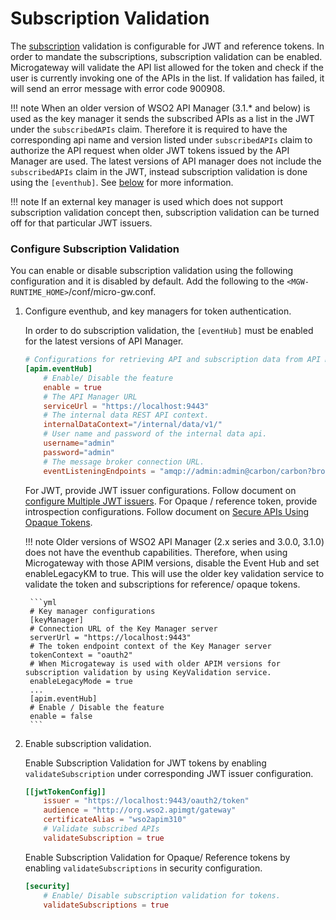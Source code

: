 # Subscription Validation

The [subscription]({{apim_path}}/learn/consume-api/manage-subscription/subscribe-to-an-api/) validation is configurable for JWT and reference tokens. In order to mandate the subscriptions, subscription validation can be enabled. Microgateway will validate the API list allowed for the token and check if the user is currently invoking one of the APIs in the list. If validation has failed, it will send an error message with error code 900908.

!!! note
    When an older version of WSO2 API Manager (3.1.* and below) is used as the key manager it sends the subscribed APIs as a list in the JWT under the `subscribedAPIs` claim. Therefore it is required to have the corresponding api name and version listed under `subscribedAPIs` claim to authorize the API request when older JWT tokens issued by the API Manager are used. 
    The latest versions of API manager does not include the `subscribedAPIs` claim in the JWT, instead subscription validation is done using the `[eventhub]`. See [below](#enable-subscription-validation-for-opaque-reference-tokens) for more information. 
    
!!! note 
    If an external key manager is used which does not support subscription validation concept then, subscription validation can be turned off for that particular JWT issuers.

### Configure Subscription Validation
You can enable or disable subscription validation using the following configuration and it is disabled by default. Add the following to the `<MGW-RUNTIME_HOME>`/conf/micro-gw.conf.

1. Configure eventhub, and key managers for token authentication.

    In order to do subscription validation, the `[eventHub]` must be enabled for the latest versions of API Manager. 

    ```toml
    # Configurations for retrieving API and subscription data from API Manager.
    [apim.eventHub]
        # Enable/ Disable the feature
        enable = true
        # The API Manager URL
        serviceUrl = "https://localhost:9443"
        # The internal data REST API context.
        internalDataContext="/internal/data/v1/"
        # User name and password of the internal data api.
        username="admin"
        password="admin"
        # The message broker connection URL.
        eventListeningEndpoints = "amqp://admin:admin@carbon/carbon?brokerlist='tcp://localhost:5672'"
    ```
   
    For JWT, provide JWT issuer configurations. Follow document on [configure Multiple JWT issuers]({{base_path}}/how-tos/security/api-authentication/secure-apis-using-oauth2.0-access-tokens/secure-apis-using-jwt-self-contained-jwt/#configure-multiple-jwt-issuers).
    For Opaque / reference token, provide introspection configurations. Follow document on [Secure APIs Using Opaque Tokens]({{base_path}}/how-tos/security/api-authentication/secure-apis-using-oauth2.0-access-tokens/secure-apis-using-opaque-tokens/#configure-api-microgateway-to-validate-oauth2-opaque-tokens).
    
    !!! note
        Older versions of WSO2 API Manager (2.x series and 3.0.0, 3.1.0) does not have the eventhub capabilities. Therefore, when using Microgateway with those APIM versions, disable the Event Hub and set enableLegacyKM to true. This will use the older key validation service to validate the token and subscriptions for reference/ opaque tokens.
    
        ```yml
        # Key manager configurations
        [keyManager]
        # Connection URL of the Key Manager server
        serverUrl = "https://localhost:9443"
        # The token endpoint context of the Key Manager server
        tokenContext = "oauth2"
        # When Microgateway is used with older APIM versions for subscription validation by using KeyValidation service.
        enableLegacyMode = true
        ...
        [apim.eventHub]
        # Enable / Disable the feature
        enable = false
        ```
        
2. Enable subscription validation.

    Enable Subscription Validation for JWT tokens by enabling `validateSubscription` under corresponding JWT issuer configuration.
    
    ```toml 
    [[jwtTokenConfig]]
        issuer = "https://localhost:9443/oauth2/token"
        audience = "http://org.wso2.apimgt/gateway"
        certificateAlias = "wso2apim310"
        # Validate subscribed APIs
        validateSubscription = true
    ```
        
    Enable Subscription Validation for Opaque/ Reference tokens by enabling `validateSubscriptions` in security configuration.
    
    ```toml
    [security]
        # Enable/ Disable subscription validation for tokens.
        validateSubscriptions = true
    ```
